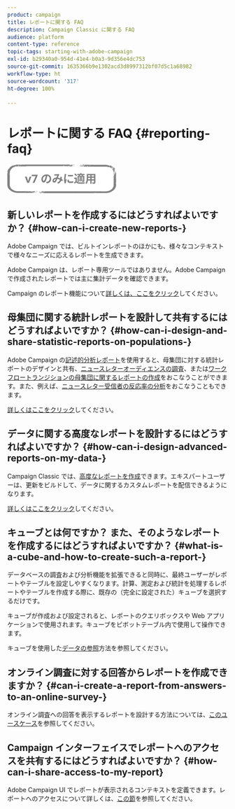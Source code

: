 ```yaml
---
product: campaign
title: レポートに関する FAQ
description: Campaign Classic に関する FAQ
audience: platform
content-type: reference
topic-tags: starting-with-adobe-campaign
exl-id: b29340a0-954d-41e4-b0a3-9d356e4dc753
source-git-commit: 1635366b9e1302acd3d8997312bf07d5c1a68982
workflow-type: ht
source-wordcount: '317'
ht-degree: 100%

---
```


# レポートに関する FAQ {#reporting-faq}

![](../../assets/v7-only.svg)

## 新しいレポートを作成するにはどうすればよいですか？ {#how-can-i-create-new-reports-}

Adobe Campaign では、ビルトインレポートのほかにも、様々なコンテキストで様々なニーズに応えるレポートを生成できます。

Adobe Campaign は、レポート専用ツールではありません。Adobe Campaign で作成されたレポートでは主に集計データを確認できます。

Campaign のレポート機能について[詳しくは、ここをクリック](../../reporting/using/about-adobe-campaign-reporting-tools.md)してください。

## 母集団に関する統計レポートを設計して共有するにはどうすればよいですか？ {#how-can-i-design-and-share-statistic-reports-on-populations-}

Adobe Campaign の[記述的分析レポート](../../reporting/using/about-descriptive-analysis.md)を使用すると、母集団に対する統計レポートのデザインと共有、[ニュースレターオーディエンスの調査](../../reporting/using/use-cases.md#analyzing-a-population)、または[ワークフロートランジションの母集団に関するレポートの作成](../../reporting/using/use-cases.md#analyzing-a-transition-target-in-a-workflow)をおこなうことができます。また、例えば、[ニュースレター受信者の反応率の分析](../../reporting/using/use-cases.md#analyzing-recipient-tracking-logs)をおこなうこともできます。

[詳しくはここをクリック](../../reporting/using/about-descriptive-analysis.md)してください。

## データに関する高度なレポートを設計するにはどうすればよいですか？ {#how-can-i-design-advanced-reports-on-my-data-}

Campaign Classic では、[高度なレポートを作成](../../reporting/using/about-reports-creation-in-campaign.md)できます。エキスパートユーザーは、更新をビルドして、データに関するカスタムレポートを配信できるようになります。

[詳しくはここをクリック](../../reporting/using/about-reports-creation-in-campaign.md)してください。

## キューブとは何ですか？ また、そのようなレポートを作成するにはどうすればよいですか？ {#what-is-a-cube-and-how-to-create-such-a-report-}

データベースの調査および分析機能を拡張できると同時に、最終ユーザーがレポートやテーブルを設定しやすくなります。計算、測定および統計を処理するレポートやテーブルを作成する際に、既存の（完全に設定された）キューブを選択するだけです。

キューブが作成および設定されると、レポートのクエリボックスや Web アプリケーションで使用されます。キューブをピボットテーブル内で使用して操作できます。

キューブを使用した[データの参照](../../reporting/using/ac-cubes.md)方法を参照してください。

## オンライン調査に対する回答からレポートを作成できますか？ {#can-i-create-a-report-from-answers-to-an-online-survey-}

オンライン調査への回答を表示するレポートを設計する方法については、[このユースケース](../../surveys/using/use-case--displaying-report-on-answers-to-an-online-survey.md)を参照してください。

## Campaign インターフェイスでレポートへのアクセスを共有するにはどうすればよいですか？ {#how-can-i-share-access-to-my-report}

Adobe Campaign UI でレポートが表示されるコンテキストを定義できます。レポートへのアクセスについて詳しくは、[この節](../../reporting/using/configuring-access-to-the-report.md)を参照してください。
